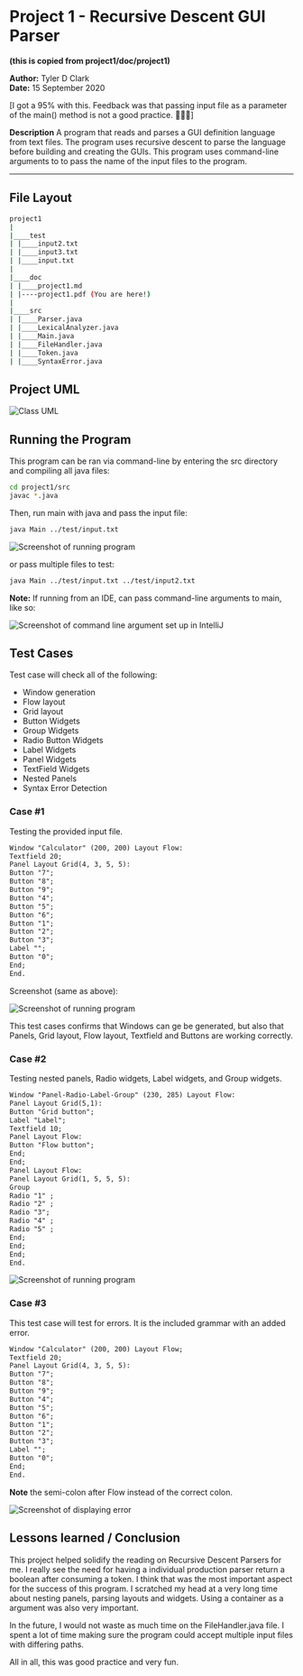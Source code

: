 # Project 1 - Recursive Descent GUI Parser 

**(this is copied from project1/doc/project1)**

**Author:** Tyler D Clark  
**Date:** 15 September 2020

[I got a 95%  with this. Feedback was that passing input file as a parameter of the main() method is not a good practice. 🤷🏽‍♂️]

**Description** A program that reads and parses a GUI definition language from text files. The program uses recursive descent to parse the language before building and creating the GUIs. This program uses command-line arguments to to pass the name of the input files to the program.
___

## File Layout

``` bash
project1
|
|____test
| |____input2.txt
| |____input3.txt
| |____input.txt
|
|____doc
| |____project1.md
| |----project1.pdf (You are here!)
|
|____src
| |____Parser.java
| |____LexicalAnalyzer.java
| |____Main.java
| |____FileHandler.java
| |____Token.java
| |____SyntaxError.java

```

## Project UML

![Class UML](doc/img/project1UML.png)

## Running the Program

This program can be ran via command-line by entering the src directory and compiling all java files:

```bash
cd project1/src
javac *.java
```

Then, run main with java and pass the input file:

```bash
java Main ../test/input.txt
```

![Screenshot of running program](doc/img/ss1.png)

or pass multiple files to test:

```bash
java Main ../test/input.txt ../test/input2.txt
```

**Note:** If running from an IDE, can pass command-line arguments to main, like so:

![Screenshot of command line argument set up in IntelliJ](doc/img/ss2.png)

## Test Cases

Test case will check all of the following:

* Window generation
* Flow layout
* Grid layout
* Button Widgets
* Group Widgets
* Radio Button Widgets
* Label Widgets
* Panel Widgets
* TextField Widgets
* Nested Panels
* Syntax Error Detection

### Case #1

Testing the provided input file.

``` txt
Window "Calculator" (200, 200) Layout Flow:
Textfield 20;
Panel Layout Grid(4, 3, 5, 5):
Button "7";
Button "8";
Button "9";
Button "4";
Button "5";
Button "6";
Button "1";
Button "2";
Button "3";
Label "";
Button "0";
End;
End.
```

Screenshot (same as above):

![Screenshot of running program](doc/img/ss1.png)

This test cases confirms that Windows can ge be generated, but also that Panels, Grid layout, Flow layout, Textfield and Buttons are working correctly.

### Case #2

Testing nested panels, Radio widgets, Label widgets, and Group widgets.

``` txt
Window "Panel-Radio-Label-Group" (230, 285) Layout Flow:
Panel Layout Grid(5,1):
Button "Grid button";
Label "Label";
Textfield 10;
Panel Layout Flow:
Button "Flow button";
End;
End;
Panel Layout Flow:
Panel Layout Grid(1, 5, 5, 5):
Group
Radio "1" ;
Radio "2" ;
Radio "3";
Radio "4" ;
Radio "5" ;
End;
End;
End;
End.
```

![Screenshot of running program](doc/img/ss3.png)

### Case #3

This test case will test for errors. It is the included grammar with an added error.

``` txt
Window "Calculator" (200, 200) Layout Flow;
Textfield 20;
Panel Layout Grid(4, 3, 5, 5):
Button "7";
Button "8";
Button "9";
Button "4";
Button "5";
Button "6";
Button "1";
Button "2";
Button "3";
Label "";
Button "0";
End;
End.
```

**Note** the semi-colon after Flow instead of the correct colon.

![Screenshot of displaying error](doc/img/ss4.png)

## Lessons learned / Conclusion

This project helped solidify the reading on Recursive Descent Parsers for me. I really see the need for having a individual production parser return a boolean after consuming a token. I think that was the most important aspect for the success of this program. I scratched my head at a very long time about nesting panels, parsing layouts and widgets. Using a container as a argument was also very important.

In the future, I would not waste as much time on the FileHandler.java file. I spent a lot of time making sure the program could accept multiple input files with differing paths.

All in all, this was good practice and very fun.
